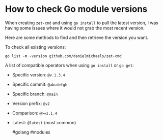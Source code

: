 # How to check Go module versions

When creating `zet-cmd` and using `go install` to pull the latest version,
I was having some issues where it would not grab the most recent version.

Here are some methods to find and then retrieve the version you want.

To check all existing versions:

`go list -m -version github.com/danielmichaels/zet-cmd`

A list of compatible operators when using `go install` or `go get`:

- Specific version: `@v.1.3.4`
- Specific commit: `@abcdefgh`
- Specific branch: `@main`
- Version prefix: `@v2`
- Comparison: `@>=2.1.4`
- Latest: `@latest` (most common)

    #golang #modules


